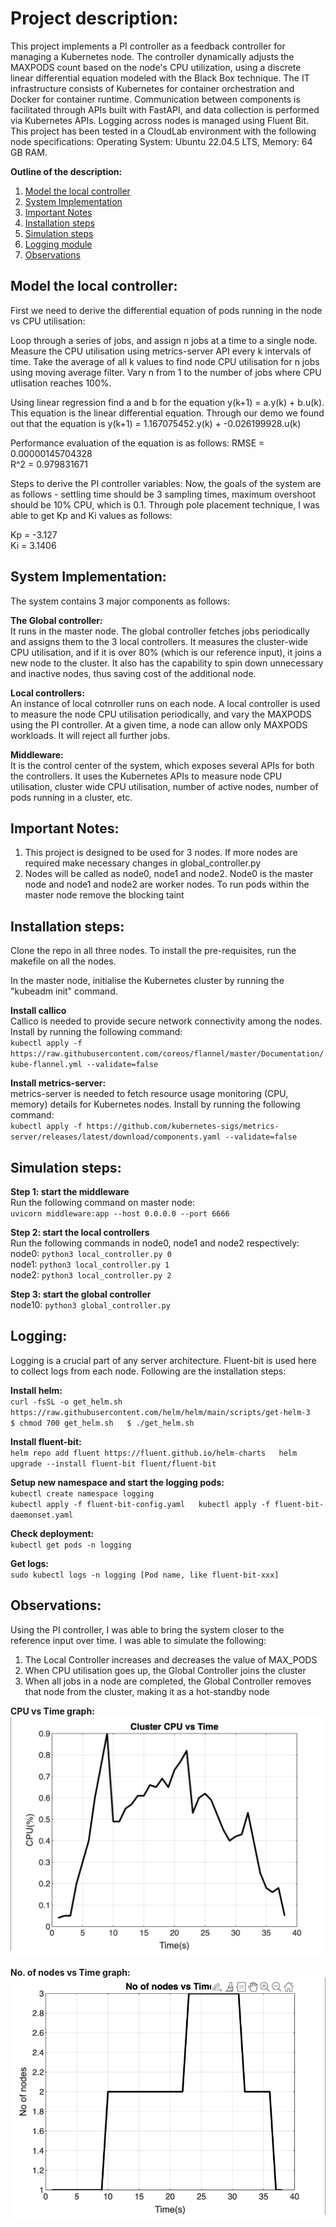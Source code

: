 # Project description:
This project implements a PI controller as a feedback controller for managing a Kubernetes node. The controller dynamically adjusts the MAXPODS count based on the node's CPU utilization, using a discrete linear differential equation modeled with the Black Box technique. The IT infrastructure consists of Kubernetes for container orchestration and Docker for container runtime. Communication between components is facilitated through APIs built with FastAPI, and data collection is performed via Kubernetes APIs. Logging across nodes is managed using Fluent Bit. This project has been tested in a CloudLab environment with the following node specifications: Operating System: Ubuntu 22.04.5 LTS, Memory: 64 GB RAM.

**Outline of the description:**
1. [Model the local controller](#model-the-local-controller)
2. [System Implementation](#system-implementation)
3. [Important Notes](#important-notes)
4. [Installation steps](#installation-steps)
5. [Simulation steps](#simulation-steps)
6. [Logging module](#logging)
7. [Observations](#observations)

## Model the local controller:
First we need to derive the differential equation of pods running in the node vs CPU utilisation:

Loop through a series of jobs, and assign n jobs at a time to a single node. Measure the CPU utilisation using metrics-server API every k intervals of time. Take the average of all k values to find node CPU utilisation for n jobs using moving average filter. Vary n from 1 to the number of jobs where CPU utlisation reaches 100%.

Using linear regression find a and b for the equation y(k+1) = a.y(k) + b.u(k). This equation is the linear differential equation. Through our demo we found out that the equation is y(k+1) = 1.167075452.y(k) + -0.026199928.u(k)

Performance evaluation of the equation is as follows:
RMSE = 0.00000145704328  
R^2 = 0.979831671

Steps to derive the PI controller variables: Now, the goals of the system are as follows - settling time should be 3 sampling times, maximum overshoot should be 10% CPU, which is 0.1. Through pole placement technique, I was able to get Kp and Ki values as follows:

Kp = -3.127  
Ki = 3.1406  

## System Implementation:
The system contains 3 major components as follows:

**The Global controller:**  
It runs in the master node. The global controller fetches jobs periodically and assigns them to the 3 local controllers. It measures the cluster-wide CPU utilisation, and if it is over 80% (which is our reference input), it joins a new node to the cluster. It also has the capability to spin down unnecessary and inactive nodes, thus saving cost of the additional node.

**Local controllers:**  
An instance of local cotnroller runs on each node. A local controller is used to measure the node CPU utilisation periodically, and vary the MAXPODS using the PI controller. At a given time, a node can allow only MAXPODS workloads. It will reject all further jobs.

**Middleware:**  
It is the control center of the system, which exposes several APIs for both the controllers. It uses the Kubernetes APIs to measure node CPU utilisation, cluster wide CPU utilisation, number of active nodes, number of pods running in a cluster, etc.

## Important Notes:
1. This project is designed to be used for 3 nodes. If more nodes are required make necessary changes in global_controller.py  
2. Nodes will be called as node0, node1 and node2. Node0 is the master node and node1 and node2 are worker nodes. To run pods within the master node remove the blocking taint  

## Installation steps:
Clone the repo in all three nodes. To install the pre-requisites, run the makefile on all the nodes.

In the master node, initialise the Kubernetes cluster by running the "kubeadm init" command.

**Install callico**  
Callico is needed to provide secure network connectivity among the nodes. Install by running the following command:  
`kubectl apply -f https://raw.githubusercontent.com/coreos/flannel/master/Documentation/kube-flannel.yml --validate=false`

**Install metrics-server:**  
metrics-server is needed to fetch resource usage monitoring (CPU, memory) details for Kubernetes nodes. Install by running the following command:  
`kubectl apply -f https://github.com/kubernetes-sigs/metrics-server/releases/latest/download/components.yaml --validate=false`

## Simulation steps:
**Step 1: start the middleware**  
Run the following command on master node:  
`uvicorn middleware:app --host 0.0.0.0 --port 6666`

**Step 2: start the local controllers**  
Run the following commands in node0, node1 and node2 respectively:  
node0: `python3 local_controller.py 0`  
node1: `python3 local_controller.py 1`  
node2: `python3 local_controller.py 2`

**Step 3: start the global controller**  
node10: `python3 global_controller.py`

## Logging:
Logging is a crucial part of any server architecture. Fluent-bit is used here to collect logs from each node. Following are the installation steps:  

**Install helm:**  
`curl -fsSL -o get_helm.sh https://raw.githubusercontent.com/helm/helm/main/scripts/get-helm-3  
$ chmod 700 get_helm.sh  
$ ./get_helm.sh`

**Install fluent-bit:**  
`helm repo add fluent https://fluent.github.io/helm-charts  
helm upgrade --install fluent-bit fluent/fluent-bit`

**Setup new namespace and start the logging pods:**  
`kubectl create namespace logging`  
`kubectl apply -f fluent-bit-config.yaml  
kubectl apply -f fluent-bit-daemonset.yaml`

**Check deployment:**  
`kubectl get pods -n logging`

**Get logs:**  
`sudo kubectl logs -n logging [Pod name, like fluent-bit-xxx]`

## Observations:
Using the PI controller, I was able to bring the system closer to the reference input over time. I was able to simulate the following:
1. The Local Controller increases and decreases the value of MAX_PODS  
2. When CPU utilisation goes up, the Global Controller joins the cluster  
3. When all jobs in a node are completed, the Global Controller removes that node from the cluster, making it as a hot-standby node  

**CPU vs Time graph:**  
![CPU vs Time graph](https://github.com/harshgupta6789/Feedback-based-controller-using-Kubernetes/blob/master/CPU%20vs%20Time%20graph.png)

**No. of nodes vs Time graph:**  
![No of nodes vs Time graph](https://github.com/harshgupta6789/Feedback-based-controller-using-Kubernetes/blob/master/No%20of%20nodes%20vs%20Time%20graph.png)

